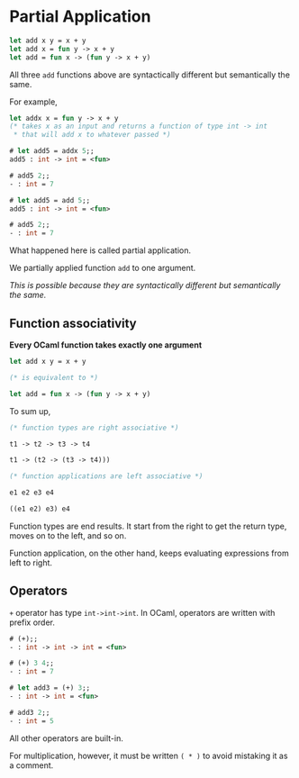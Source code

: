 # Partial Application

```ocaml
let add x y = x + y
let add x = fun y -> x + y
let add = fun x -> (fun y -> x + y)
```

All three `add` functions above are syntactically different but semantically the same.

For example,
```ocaml
let addx x = fun y -> x + y
(* takes x as an input and returns a function of type int -> int
 * that will add x to whatever passed *)

# let add5 = addx 5;;
add5 : int -> int = <fun>

# add5 2;;
- : int = 7

# let add5 = add 5;;
add5 : int -> int = <fun>

# add5 2;;
- : int = 7
```

What happened here is called partial application.

We partially applied function `add` to one argument.

_This is possible because they are syntactically different but semantically the same._


## Function associativity

**Every OCaml function takes exactly one argument**

```ocaml
let add x y = x + y

(* is equivalent to *)

let add = fun x -> (fun y -> x + y)
```
To sum up,
```ocaml
(* function types are right associative *)

t1 -> t2 -> t3 -> t4

t1 -> (t2 -> (t3 -> t4)))

(* function applications are left associative *)

e1 e2 e3 e4

((e1 e2) e3) e4
```
Function types are end results. It start from the right to get the return type, moves on to the left, and so on.

Function application, on the other hand, keeps evaluating expressions from left to right.

## Operators

`+` operator has type `int->int->int`. In OCaml, operators are written with prefix order.

```ocaml
# (+);;
- : int -> int -> int = <fun>

# (+) 3 4;;
- : int = 7

# let add3 = (+) 3;;
- : int -> int = <fun>

# add3 2;;
- : int = 5
```

All other operators are built-in.

For multiplication, however, it must be written `( * )` to avoid mistaking it as a comment.